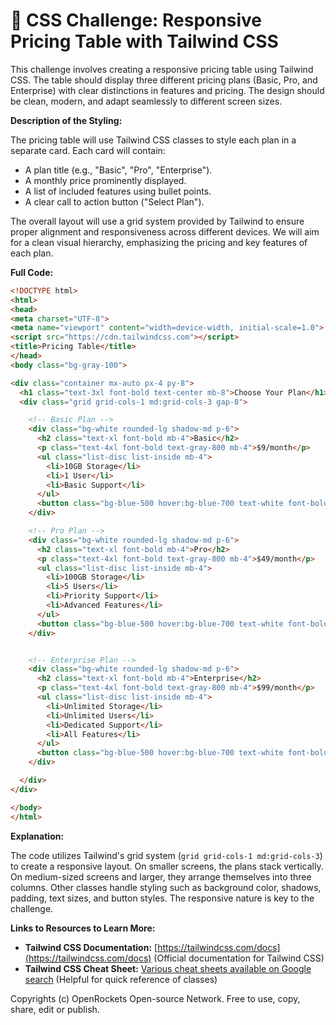 # 🐞 CSS Challenge:  Responsive Pricing Table with Tailwind CSS


This challenge involves creating a responsive pricing table using Tailwind CSS. The table should display three different pricing plans (Basic, Pro, and Enterprise) with clear distinctions in features and pricing.  The design should be clean, modern, and adapt seamlessly to different screen sizes.

**Description of the Styling:**

The pricing table will use Tailwind CSS classes to style each plan in a separate card. Each card will contain:

* A plan title (e.g., "Basic", "Pro", "Enterprise").
* A monthly price prominently displayed.
* A list of included features using bullet points.
* A clear call to action button ("Select Plan").

The overall layout will use a grid system provided by Tailwind to ensure proper alignment and responsiveness across different devices.  We will aim for a clean visual hierarchy, emphasizing the pricing and key features of each plan.

**Full Code:**

```html
<!DOCTYPE html>
<html>
<head>
<meta charset="UTF-8">
<meta name="viewport" content="width=device-width, initial-scale=1.0">
<script src="https://cdn.tailwindcss.com"></script>
<title>Pricing Table</title>
</head>
<body class="bg-gray-100">

<div class="container mx-auto px-4 py-8">
  <h1 class="text-3xl font-bold text-center mb-8">Choose Your Plan</h1>
  <div class="grid grid-cols-1 md:grid-cols-3 gap-8">

    <!-- Basic Plan -->
    <div class="bg-white rounded-lg shadow-md p-6">
      <h2 class="text-xl font-bold mb-4">Basic</h2>
      <p class="text-4xl font-bold text-gray-800 mb-4">$9/month</p>
      <ul class="list-disc list-inside mb-4">
        <li>10GB Storage</li>
        <li>1 User</li>
        <li>Basic Support</li>
      </ul>
      <button class="bg-blue-500 hover:bg-blue-700 text-white font-bold py-2 px-4 rounded">Select Plan</button>
    </div>

    <!-- Pro Plan -->
    <div class="bg-white rounded-lg shadow-md p-6">
      <h2 class="text-xl font-bold mb-4">Pro</h2>
      <p class="text-4xl font-bold text-gray-800 mb-4">$49/month</p>
      <ul class="list-disc list-inside mb-4">
        <li>100GB Storage</li>
        <li>5 Users</li>
        <li>Priority Support</li>
        <li>Advanced Features</li>
      </ul>
      <button class="bg-blue-500 hover:bg-blue-700 text-white font-bold py-2 px-4 rounded">Select Plan</button>
    </div>


    <!-- Enterprise Plan -->
    <div class="bg-white rounded-lg shadow-md p-6">
      <h2 class="text-xl font-bold mb-4">Enterprise</h2>
      <p class="text-4xl font-bold text-gray-800 mb-4">$99/month</p>
      <ul class="list-disc list-inside mb-4">
        <li>Unlimited Storage</li>
        <li>Unlimited Users</li>
        <li>Dedicated Support</li>
        <li>All Features</li>
      </ul>
      <button class="bg-blue-500 hover:bg-blue-700 text-white font-bold py-2 px-4 rounded">Select Plan</button>
    </div>

  </div>
</div>

</body>
</html>
```

**Explanation:**

The code utilizes Tailwind's grid system (`grid grid-cols-1 md:grid-cols-3`) to create a responsive layout.  On smaller screens, the plans stack vertically.  On medium-sized screens and larger, they arrange themselves into three columns.  Other classes handle styling such as background color, shadows, padding, text sizes, and button styles.  The responsive nature is key to the challenge.

**Links to Resources to Learn More:**

* **Tailwind CSS Documentation:** [https://tailwindcss.com/docs](https://tailwindcss.com/docs)  (Official documentation for Tailwind CSS)
* **Tailwind CSS Cheat Sheet:** [Various cheat sheets available on Google search](Search "Tailwind CSS Cheat Sheet") (Helpful for quick reference of classes)


Copyrights (c) OpenRockets Open-source Network. Free to use, copy, share, edit or publish.

